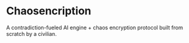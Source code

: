 # Chaosencription
A contradiction-fueled AI engine + chaos encryption protocol built from scratch by a civilian.
